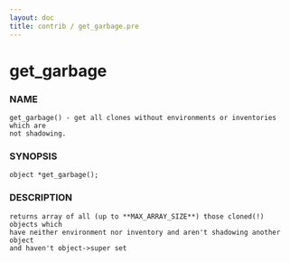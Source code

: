 ```yaml
---
layout: doc
title: contrib / get_garbage.pre
---
```

# get_garbage

### NAME

    get_garbage() - get all clones without environments or inventories which are
    not shadowing.

### SYNOPSIS

    object *get_garbage();

### DESCRIPTION

    returns array of all (up to **MAX_ARRAY_SIZE**) those cloned(!) objects which
    have neither environment nor inventory and aren't shadowing another object
    and haven't object->super set
